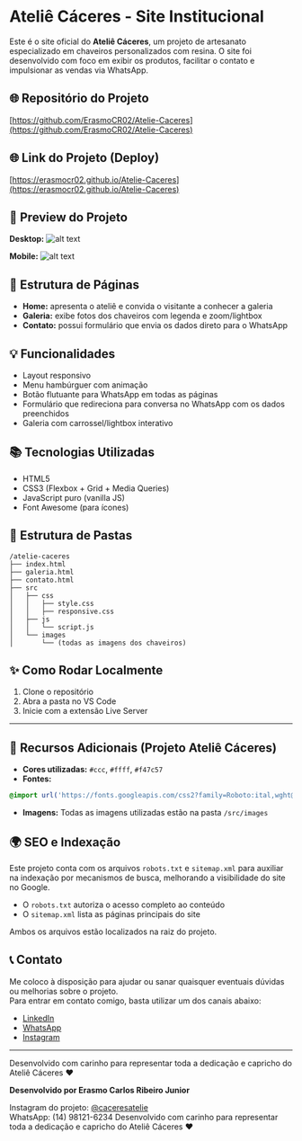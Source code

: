 # Ateliê Cáceres - Site Institucional

Este é o site oficial do **Ateliê Cáceres**, um projeto de artesanato especializado em chaveiros personalizados com resina. O site foi desenvolvido com foco em exibir os produtos, facilitar o contato e impulsionar as vendas via WhatsApp.

## 🌐 Repositório do Projeto
[https://github.com/ErasmoCR02/Atelie-Caceres](https://github.com/ErasmoCR02/Atelie-Caceres)

## 🌐 Link do Projeto (Deploy)
[https://erasmocr02.github.io/Atelie-Caceres](https://erasmocr02.github.io/Atelie-Caceres)

## 📸 Preview do Projeto
**Desktop:**
![alt text](Gif-projeto-desktop.gif)

**Mobile:**
![alt text](Gif-projeto-mobile.gif)

## 📄 Estrutura de Páginas
- **Home:** apresenta o ateliê e convida o visitante a conhecer a galeria
- **Galeria:** exibe fotos dos chaveiros com legenda e zoom/lightbox
- **Contato:** possui formulário que envia os dados direto para o WhatsApp

## 💡 Funcionalidades
- Layout responsivo
- Menu hambúrguer com animação
- Botão flutuante para WhatsApp em todas as páginas
- Formulário que redireciona para conversa no WhatsApp com os dados preenchidos
- Galeria com carrossel/lightbox interativo

## 📚 Tecnologias Utilizadas
- HTML5
- CSS3 (Flexbox + Grid + Media Queries)
- JavaScript puro (vanilla JS)
- Font Awesome (para ícones)

## 📁 Estrutura de Pastas
```
/atelie-caceres
├── index.html
├── galeria.html
├── contato.html
├── src
│   ├── css
│   │   ├── style.css
│   │   ├── responsive.css
│   ├── js
│   │   └── script.js
│   └── images
│       └── (todas as imagens dos chaveiros)
```

## ✨ Como Rodar Localmente
1. Clone o repositório
2. Abra a pasta no VS Code
3. Inicie com a extensão Live Server

---

## 🧩 Recursos Adicionais (Projeto Ateliê Cáceres)
- **Cores utilizadas:** `#ccc`, `#ffff`, `#f47c57`
- **Fontes:**
```css
@import url('https://fonts.googleapis.com/css2?family=Roboto:ital,wght@0,100..900;1,100..900&display=swap');
```
- **Imagens:** Todas as imagens utilizadas estão na pasta `/src/images`

## 🌍 SEO e Indexação
Este projeto conta com os arquivos `robots.txt` e `sitemap.xml` para auxiliar na indexação por mecanismos de busca, melhorando a visibilidade do site no Google.

- O `robots.txt` autoriza o acesso completo ao conteúdo
- O `sitemap.xml` lista as páginas principais do site

Ambos os arquivos estão localizados na raiz do projeto.

## 📞 Contato
Me coloco à disposição para ajudar ou sanar quaisquer eventuais dúvidas ou melhorias sobre o projeto.  
Para entrar em contato comigo, basta utilizar um dos canais abaixo:
- [LinkedIn](https://www.linkedin.com/in/erasmo-carlos-ribeiro-jr/)
- [WhatsApp](https://api.whatsapp.com/send/?phone=5514999042806&text&type=phone_number&app_absent=0)
- [Instagram](https://www.instagram.com/erasmocarlos02/?igsh=Z2s2OHM4Nm4za2th#)

---
Desenvolvido com carinho para representar toda a dedicação e capricho do Ateliê Cáceres ❤️

**Desenvolvido por Erasmo Carlos Ribeiro Junior**

Instagram do projeto: [@caceresatelie](https://www.instagram.com/caceresatelie)  
WhatsApp: (14) 98121-6234
Desenvolvido com carinho para representar toda a dedicação e capricho do Ateliê Cáceres ❤️
